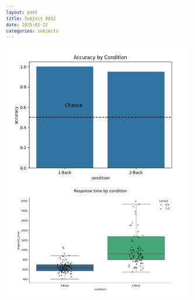 ```yaml
---
layout: post
title: Subject 8012
date: 2025-01-22
categories: subjects
---
```


![](data/8012/run-6/8012_ATS_acc.png)
![](data/8012/run-6/8012_ATS_rt.png)
